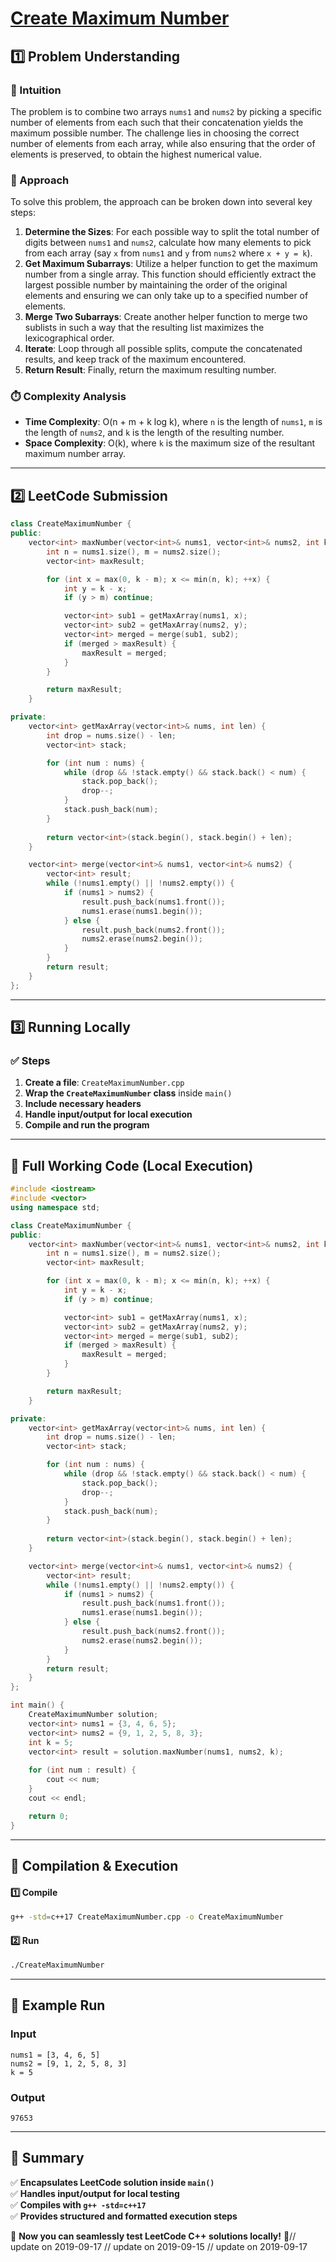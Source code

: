 # **[Create Maximum Number](https://leetcode.com/problems/create-maximum-number/description/)**  

## **1️⃣ Problem Understanding**  
### **📌 Intuition**  
The problem is to combine two arrays `nums1` and `nums2` by picking a specific number of elements from each such that their concatenation yields the maximum possible number. The challenge lies in choosing the correct number of elements from each array, while also ensuring that the order of elements is preserved, to obtain the highest numerical value.

### **🚀 Approach**  
To solve this problem, the approach can be broken down into several key steps:
1. **Determine the Sizes**: For each possible way to split the total number of digits between `nums1` and `nums2`, calculate how many elements to pick from each array (say `x` from `nums1` and `y` from `nums2` where `x + y = k`).
2. **Get Maximum Subarrays**: Utilize a helper function to get the maximum number from a single array. This function should efficiently extract the largest possible number by maintaining the order of the original elements and ensuring we can only take up to a specified number of elements.
3. **Merge Two Subarrays**: Create another helper function to merge two sublists in such a way that the resulting list maximizes the lexicographical order.
4. **Iterate**: Loop through all possible splits, compute the concatenated results, and keep track of the maximum encountered.
5. **Return Result**: Finally, return the maximum resulting number.

### **⏱️ Complexity Analysis**  
- **Time Complexity**: O(n + m + k log k), where `n` is the length of `nums1`, `m` is the length of `nums2`, and `k` is the length of the resulting number.
- **Space Complexity**: O(k), where `k` is the maximum size of the resultant maximum number array.

---  

## **2️⃣ LeetCode Submission**  
```cpp
class CreateMaximumNumber {
public:
    vector<int> maxNumber(vector<int>& nums1, vector<int>& nums2, int k) {
        int n = nums1.size(), m = nums2.size();
        vector<int> maxResult;

        for (int x = max(0, k - m); x <= min(n, k); ++x) {
            int y = k - x;
            if (y > m) continue;

            vector<int> sub1 = getMaxArray(nums1, x);
            vector<int> sub2 = getMaxArray(nums2, y);
            vector<int> merged = merge(sub1, sub2);
            if (merged > maxResult) {
                maxResult = merged;
            }
        }

        return maxResult;
    }

private:
    vector<int> getMaxArray(vector<int>& nums, int len) {
        int drop = nums.size() - len;
        vector<int> stack;

        for (int num : nums) {
            while (drop && !stack.empty() && stack.back() < num) {
                stack.pop_back();
                drop--;
            }
            stack.push_back(num);
        }
        
        return vector<int>(stack.begin(), stack.begin() + len);
    }

    vector<int> merge(vector<int>& nums1, vector<int>& nums2) {
        vector<int> result;
        while (!nums1.empty() || !nums2.empty()) {
            if (nums1 > nums2) {
                result.push_back(nums1.front());
                nums1.erase(nums1.begin());
            } else {
                result.push_back(nums2.front());
                nums2.erase(nums2.begin());
            }
        }
        return result;
    }
};  
```  

---  

## **3️⃣ Running Locally**  
### **✅ Steps**  
1. **Create a file**: `CreateMaximumNumber.cpp`  
2. **Wrap the `CreateMaximumNumber` class** inside `main()`  
3. **Include necessary headers**  
4. **Handle input/output for local execution**  
5. **Compile and run the program**  

---  

## **📝 Full Working Code (Local Execution)**  
```cpp
#include <iostream>
#include <vector>
using namespace std;

class CreateMaximumNumber {
public:
    vector<int> maxNumber(vector<int>& nums1, vector<int>& nums2, int k) {
        int n = nums1.size(), m = nums2.size();
        vector<int> maxResult;

        for (int x = max(0, k - m); x <= min(n, k); ++x) {
            int y = k - x;
            if (y > m) continue;

            vector<int> sub1 = getMaxArray(nums1, x);
            vector<int> sub2 = getMaxArray(nums2, y);
            vector<int> merged = merge(sub1, sub2);
            if (merged > maxResult) {
                maxResult = merged;
            }
        }

        return maxResult;
    }

private:
    vector<int> getMaxArray(vector<int>& nums, int len) {
        int drop = nums.size() - len;
        vector<int> stack;

        for (int num : nums) {
            while (drop && !stack.empty() && stack.back() < num) {
                stack.pop_back();
                drop--;
            }
            stack.push_back(num);
        }
        
        return vector<int>(stack.begin(), stack.begin() + len);
    }

    vector<int> merge(vector<int>& nums1, vector<int>& nums2) {
        vector<int> result;
        while (!nums1.empty() || !nums2.empty()) {
            if (nums1 > nums2) {
                result.push_back(nums1.front());
                nums1.erase(nums1.begin());
            } else {
                result.push_back(nums2.front());
                nums2.erase(nums2.begin());
            }
        }
        return result;
    }
};

int main() {
    CreateMaximumNumber solution;
    vector<int> nums1 = {3, 4, 6, 5};
    vector<int> nums2 = {9, 1, 2, 5, 8, 3};
    int k = 5;
    vector<int> result = solution.maxNumber(nums1, nums2, k);
    
    for (int num : result) {
        cout << num;
    }
    cout << endl;

    return 0;
}
```  

---  

## **🔧 Compilation & Execution**  
#### **1️⃣ Compile**  
```bash
g++ -std=c++17 CreateMaximumNumber.cpp -o CreateMaximumNumber
```  

#### **2️⃣ Run**  
```bash
./CreateMaximumNumber
```  

---  

## **🎯 Example Run**  
### **Input**  
```
nums1 = [3, 4, 6, 5]
nums2 = [9, 1, 2, 5, 8, 3]
k = 5
```  
### **Output**  
```
97653
```  

---  

## **📌 Summary**  
✅ **Encapsulates LeetCode solution inside `main()`**  
✅ **Handles input/output for local testing**  
✅ **Compiles with `g++ -std=c++17`**  
✅ **Provides structured and formatted execution steps**  

🚀 **Now you can seamlessly test LeetCode C++ solutions locally!** 🚀// update on 2019-09-17
// update on 2019-09-15
// update on 2019-09-17
